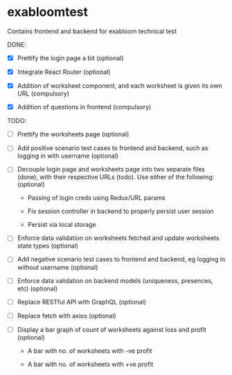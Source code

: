 # exabloomtest

Contains frontend and backend for exabloom technical test

DONE:

- [x] Prettify the login page a bit (optional)

- [x] Integrate React Router (optional)

- [x] Addition of worksheet component, and each worksheet is given its own URL (compulsory)

- [x] Addition of questions in frontend (compulsory)

TODO:

- [ ] Prettify the worksheets page (optional)

- [ ] Add positive scenario test cases to frontend and backend, such as logging in with username (optional)

- [ ] Decouple login page and worksheets page into two separate files (done), with their respective URLs (todo). Use either of the following: (optional)

  - Passing of login creds using Redux/URL params

  - Fix session controller in backend to properly persist user session

  - Persist via local storage

- [ ] Enforce data validation on worksheets fetched and update worksheets state types (optional)

- [ ] Add negative scenario test cases to frontend and backend, eg logging in without username (optional)

- [ ] Enforce data validation on backend models (uniqueness, presences, etc) (optional)

- [ ] Replace RESTful API with GraphQL (optional)

- [ ] Replace fetch with axios (optional)

- [ ] Display a bar graph of count of worksheets against loss and profit (optional)

  - A bar with no. of worksheets with -ve profit

  - A bar with no. of worksheets with +ve profit
